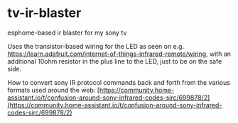 # tv-ir-blaster
esphome-based ir blaster for my sony tv

Uses the transistor-based wiring for the LED as seen on e.g. https://learn.adafruit.com/internet-of-things-infrared-remote/wiring, with an additional 10ohm resistor in the plus line to the LED, just to be on the safe side.

How to convert sony IR protocol commands back and forth from the various formats used around the web: [https://community.home-assistant.io/t/confusion-around-sony-infrared-codes-sirc/699878/2](https://community.home-assistant.io/t/confusion-around-sony-infrared-codes-sirc/699878/2)

